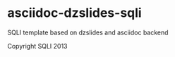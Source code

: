 asciidoc-dzslides-sqli
======================

SQLI template based on dzslides and asciidoc backend

Copyright SQLI 2013